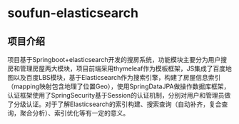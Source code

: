 # soufun-elasticsearch

## 项目介绍
  项目基于Springboot+elasticsearch开发的搜房系统，功能模块主要分为用户搜房和管理房屋两大模块，项目前端采用thymeleaf作为模板框架，JS集成了百度地图以及百度LBS模块，基于Elasticsearch作为搜索引擎，构建了房屋信息索引（mapping映射包含地理了位置Geo），使用SpringDataJPA做操作数据库框架，认证框架使用了SpringSecurity基于Session的认证机制，分别对用户和管理员做了分级认证。对于了解Elasticsearch的索引构建、搜索查询（自动补齐，复合查询，聚合分析）、索引优化等有一定的意义。

